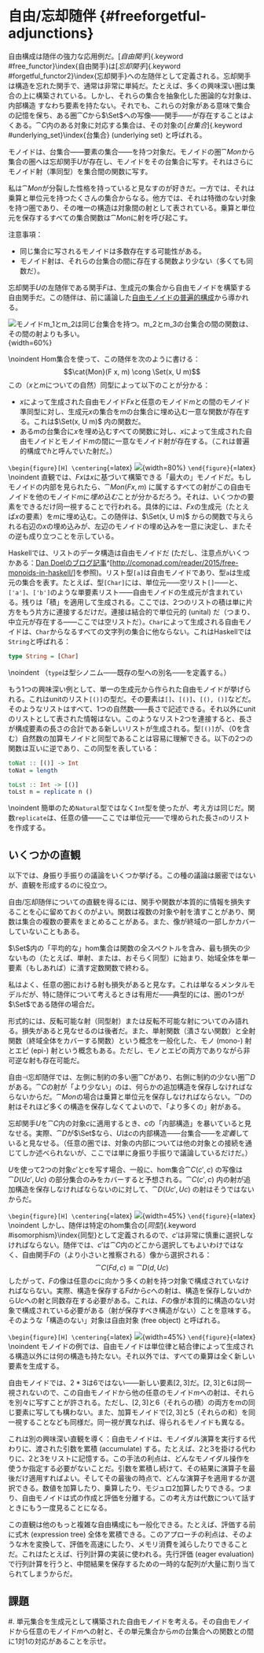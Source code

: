 # 自由/忘却随伴 {#freeforgetful-adjunctions}

<!-- ## 随伴に基づく自由モノイド -->

自由構成は随伴の強力な応用例だ。[*自由関手*]{.keyword #free_functor}\index{自由関手}は[*忘却関手*]{.keyword #forgetful_functor2}\index{忘却関手}への左随伴として定義される。忘却関手は構造を忘れた関手で、通常は非常に単純だ。たとえば、多くの興味深い圏は集合の上に構築されている。しかし、それらの集合を抽象化した圏論的な対象は、内部構造
すなわち要素を持たない。それでも、これらの対象がある意味で集合の記憶を保ち、ある圏$\cat{C}$から$\Set$への写像――関手――が存在することはよくある。$\cat{C}$内のある対象に対応する集合は、その対象の[*台集合*]{.keyword #underlying_set}\index{台集合} (underlying set) と呼ばれる。

モノイドは、台集合――要素の集合――を持つ対象だ。モノイドの圏$\cat{Mon}$から集合の圏へは忘却関手$U$が存在し、モノイドをその台集合に写す。それはさらにモノイド射（準同型）を集合間の関数に写す。

私は$\cat{Mon}$が分裂した性格を持っていると見なすのが好きだ。一方では、それは乗算と単位元を持つたくさんの集合からなる。他方では、それは特徴のない対象を持つ圏であり、その唯一の構造は対象間の射として表されている。乗算と単位元を保存するすべての集合関数は$\cat{Mon}$に射を呼び起こす。

注意事項：

* 同じ集合に写されるモノイドは多数存在する可能性がある。
* モノイド射は、それらの台集合の間に存在する関数より少ない（多くても同数だ）。

忘却関手$U$の左随伴である関手$F$は、生成元の集合から自由モノイドを構築する自由関手だ。この随伴は、前に議論した[自由モノイドの普遍的構成](#free-monoids)から導かれる。

![モノイド$m_1$と$m_2$は同じ台集合を持つ。$m_2$と$m_3$の台集合の間の関数は、その間の射よりも多い。](images/forgetful.jpg){width=60%}

\noindent
Hom集合を使って、この随伴を次のように書ける：
$$\cat{Mon}(F x, m) \cong \Set(x, U m)$$
この（$x$と$m$についての自然）同型によって以下のことが分かる：

* $x$によって生成された自由モノイド$F x$と任意のモノイド$m$との間のモノイド準同型に対し、生成元$x$の集合を$m$の台集合に埋め込む一意な関数が存在する。これは$\Set(x, U m)$ 内の関数だ。
* ある$m$の台集合に$x$を埋め込むすべての関数に対し、$x$によって生成された自由モノイドとモノイド$m$の間に一意なモノイド射が存在する。（これは普遍的構成で$h$と呼んでいた射だ。）

`\begin{figure}[H] \centering`{=latex}
![](images/freemonadjunction.jpg){width=80%}
`\end{figure}`{=latex}
\noindent
直観では、$F x$は$x$に基づいて構築できる「最大の」モノイドだ。もしモノイドの内部を見られたら、$\cat{Mon}(F x, m)$ に属するすべての射がこの自由モノイドを他のモノイド$m$に*埋め込む*ことが分かるだろう。それは、いくつかの要素をできるだけ同一視することで行われる。具体的には、$F x$の生成元（たとえば$x$の要素）を$m$に埋め込む。この随伴は、$\Set(x, U m)$ からの関数で与えられる右辺の$x$の埋め込みが、左辺のモノイドの埋め込みを一意に決定し、またその逆も成り立つことを示している。

Haskellでは、リストのデータ構造は自由モノイドだ (ただし、注意点がいくつかある：[Dan Doelのブログ記事](http://comonad.com/reader/2015/free-monoids-in-haskell/)^[<http://comonad.com/reader/2015/free-monoids-in-haskell/>]を参照)。リスト型`[a]`は自由モノイドであり、型`a`は生成元の集合を表す。たとえば、型`[Char]`には、単位元――空リスト`[]`――と、`['a']`、`['b']`のような単要素リスト――自由モノイドの生成元が含まれている。残りは「積」を適用して生成される。ここでは、2つのリストの積は単に片方をもう片方に連接するだけだ。連接は結合的で単位元的 (unital) だ（つまり、中立元が存在する――ここでは空リストだ）。`Char`によって生成される自由モノイドは、`Char`からなるすべての文字列の集合に他ならない。これはHaskellでは`String`と呼ばれる：

```haskell
type String = [Char]
```

\noindent
（`type`は型シノニム――既存の型への別名――を定義する。）

もう1つの興味深い例として、単一の生成元から作られた自由モノイドが挙げられる。これはunitのリスト`[()]`の型だ。その要素は`[]`、`[()]`、`[(), ()]`などだ。そのようなリストはすべて、1つの自然数――長さで記述できる。それ以外にunitのリストとして表された情報はない。このようなリスト2つを連接すると、長さが構成要素の長さの合計である新しいリストが生成される。型`[()]`が、（0を含む）自然数の加算モノイドと同型であることは容易に理解できる。以下の2つの関数は互いに逆であり、この同型を表している：

```haskell
toNat :: [()] -> Int
toNat = length

toLst :: Int -> [()]
toLst n = replicate n ()
```

\noindent
簡単のため`Natural`型ではなく`Int`型を使ったが、考え方は同じだ。関数`replicate`は、任意の値――ここでは単位元――で埋められた長さ`n`のリストを作成する。

## いくつかの直観

以下では、身振り手振りの議論をいくつか挙げる。この種の議論は厳密ではないが、直観を形成するのに役立つ。

自由/忘却随伴についての直観を得るには、関手や関数が本質的に情報を損失することを心に留めておくのがよい。関数は複数の対象や射を潰すことがあり、関数は集合の複数の要素をまとめることがある。また、像が終域の一部しかカバーしていないこともある。

$\Set$内の「平均的な」hom集合は関数の全スペクトルを含み、最も損失の少ないもの（たとえば、単射、または、おそらく同型）に始まり、始域全体を単一要素（もしあれば）に潰す定数関数で終わる。

私はよく、任意の圏における射も損失があると見なす。これは単なるメンタルモデルだが、特に随伴について考えるときは有用だ――典型的には、圏の1つが$\Set$である随伴の場合だ。

形式的には、反転可能な射（同型射）または反転不可能な射についてのみ語れる。損失があると見なせるのは後者だ。また、単射関数（潰さない関数）と全射関数（終域全体をカバーする関数）という概念を一般化した、モノ (mono-) 射とエピ (epi-) 射という概念もある。ただし、モノとエピの両方でありながら非可逆な射も存在可能だ。

自由$\dashv$忘却随伴では、左側に制約の多い圏$\cat{C}$があり、右側に制約の少ない圏$\cat{D}$がある。$\cat{C}$の射が「より少ない」のは、何らかの追加構造を保存しなければならないからだ。$\cat{Mon}$の場合は乗算と単位元を保存しなければならない。$\cat{D}$の射はそれほど多くの構造を保存しなくてよいので、「より多くの」射がある。

忘却関手$U$を$\cat{C}$内の対象$c$に適用するとき、$c$の「内部構造」を暴いていると見なせる。実際、$\cat{D}$が$\Set$なら、$U$は$c$の内部構造――台集合――を*定義*していると見なせる。（任意の圏では、対象の内部については他の対象との接続を通じてしか述べられないが、ここでは単に身振り手振りで議論しているだけだ。）

$U$を使って2つの対象$c'$と$c$を写す場合、一般に、hom集合$\cat{C}(c', c)$ の写像は$\cat{D}(U c', U c)$ の部分集合のみをカバーすると予想される。$\cat{C}(c', c)$ 内の射が追加構造を保存しなければならないのに対して、$\cat{D}(U c', U c)$ の射はそうではないからだ。

`\begin{figure}[H] \centering`{=latex}
![](images/forgettingmorphisms.jpg){width=45%}
`\end{figure}`{=latex}
\noindent
しかし、随伴は特定のhom集合の[*同型*]{.keyword #isomorphism}\index{同型}として定義されるので、$c'$は非常に慎重に選択しなければならない。随伴では、$c'$は$\cat{C}$内のどこから選択してもよいわけではなく、自由関手$F$の（より小さいと推察される）像から選択される：
$$\cat{C}(F d, c) \cong \cat{D}(d, U c)$$
したがって、$F$の像は任意の$c$に向かう多くの射を持つ対象で構成されていなければならない。実際、構造を保存する$F d$から$c$への射は、構造を保存しない$d$から$U c$への射と同数存在する必要がある。これは、$F$の像が本質的に構造のない対象で構成されている必要がある（射が保存すべき構造がない）ことを意味する。そのような「構造のない」対象は自由対象 (free object) と呼ばれる。

`\begin{figure}[H] \centering`{=latex}
![](images/freeimage.jpg){width=45%}
`\end{figure}`{=latex}
\noindent
モノイドの例では、自由モノイドは単位律と結合律によって生成される構造以外には何の構造も持たない。それ以外では、すべての乗算は全く新しい要素を生成する。

自由モノイドでは、$2 * 3$は$6$ではない――新しい要素${[}2, 3{]}$だ。${[}2, 3{]}$と$6$は同一視されないので、この自由モノイドから他の任意のモノイド$m$への射は、それらを別々に写すことが許される。ただし、${[}2, 3{]}$と$6$（それらの積）の両方を$m$の同じ要素に写しても構わない。また、加算モノイドで${[}2, 3{]}$と$5$（それらの和）を同一視することなども同様だ。同一視が異なれば、得られるモノイドも異なる。

これは別の興味深い直観を導く：自由モノイドは、モノイダル演算を実行する代わりに、渡された引数を累積 (accumulate) する。たとえば、$2$と$3$を掛ける代わりに、$2$と$3$をリストに記憶する。この手法の利点は、どんなモノイダル操作を使うか指定する必要がないことだ。引数を累積し続けて、その結果に演算子を最後だけ適用すればよい。そしてその最後の時点で、どんな演算子を適用するか選択できる。数値を加算したり、乗算したり、モジュロ2加算したりできる。つまり、自由モノイドは式の作成と評価を分離する。この考え方は代数について話すときにもう一度見ることになる。

この直観は他のもっと複雑な自由構成にも一般化できる。たとえば、評価する前に式木 (expression tree) 全体を累積できる。このアプローチの利点は、そのような木を変換して、評価を高速にしたり、メモリ消費を減らしたりできることだ。これはたとえば、行列計算の実装に使われる。先行評価 (eager evaluation) で行列計算を行うと、中間結果を保存するための一時的な配列が大量に割り当てられてしまうからだ。

## 課題

#. 単元集合を生成元として構築された自由モノイドを考える。その自由モノイドから任意のモノイド$m$への射と、その単元集合から$m$の台集合への関数との間に1対1の対応があることを示せ。
